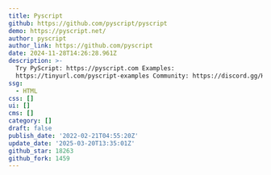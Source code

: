 ```yaml
---
title: Pyscript
github: https://github.com/pyscript/pyscript
demo: https://pyscript.net/
author: pyscript
author_link: https://github.com/pyscript
date: 2024-11-28T14:26:28.961Z
description: >-
  Try PyScript: https://pyscript.com Examples:
  https://tinyurl.com/pyscript-examples Community: https://discord.gg/HxvBtukrg2
ssg:
  - HTML
css: []
ui: []
cms: []
category: []
draft: false
publish_date: '2022-02-21T04:55:20Z'
update_date: '2025-03-20T13:35:01Z'
github_star: 18263
github_fork: 1459
---
```

